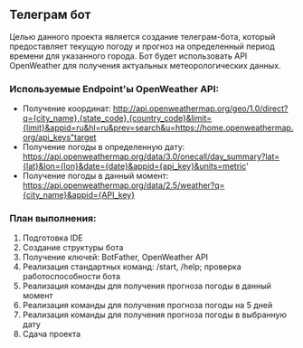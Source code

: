 ## Телеграм бот
Целью данного проекта является создание телеграм-бота, который предоставляет текущую погоду и прогноз на определенный период 
времени для указанного города. Бот будет использовать API OpenWeather для получения актуальных метеорологических данных.

### Используемые Endpoint'ы OpenWeather API:

* Получение координат: http://api.openweathermap.org/geo/1.0/direct?q={city_name},{state_code},{country_code}&limit={limit}&appid=ru&hl=ru&prev=search&u=https://home.openweathermap.org/api_keys"target
* Получение погоды в определенную дату: https://api.openweathermap.org/data/3.0/onecall/day_summary?lat={lat}&lon={lon}&date={date}&appid={api_key}&units=metric'
* Получение погоды в данный момент: https://api.openweathermap.org/data/2.5/weather?q={city_name}&appid={API_key}

### План выполнения:

1. Подготовка IDE
2. Создание структуры бота
3. Получение ключей: BotFather, OpenWeather API
4. Реализация стандартных команд: /start, /help; проверка работоспособности бота
5. Реализация команды для получения прогноза погоды в данный момент
6. Реализация команды для получения прогноза погоды на 5 дней
7. Реализация команды для получения прогноза погоды в выбранную дату
8. Сдача проекта